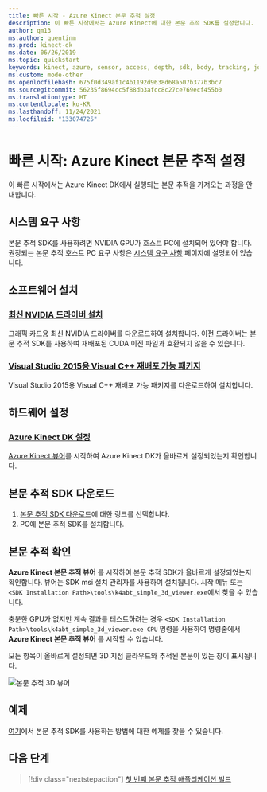 ```yaml
---
title: 빠른 시작 - Azure Kinect 본문 추적 설정
description: 이 빠른 시작에서는 Azure Kinect에 대한 본문 추적 SDK를 설정합니다.
author: qm13
ms.author: quentinm
ms.prod: kinect-dk
ms.date: 06/26/2019
ms.topic: quickstart
keywords: kinect, azure, sensor, access, depth, sdk, body, tracking, joint, setup, cuda, nvidia
ms.custom: mode-other
ms.openlocfilehash: 675f0d349af1c4b1192d9638d68a507b377b3bc7
ms.sourcegitcommit: 56235f8694cc5f88db3afcc8c27ce769ecf455b0
ms.translationtype: HT
ms.contentlocale: ko-KR
ms.lasthandoff: 11/24/2021
ms.locfileid: "133074725"
---
```

# <a name="quickstart-set-up-azure-kinect-body-tracking"></a>빠른 시작: Azure Kinect 본문 추적 설정

이 빠른 시작에서는 Azure Kinect DK에서 실행되는 본문 추적을 가져오는 과정을 안내합니다.

## <a name="system-requirements"></a>시스템 요구 사항

본문 추적 SDK를 사용하려면 NVIDIA GPU가 호스트 PC에 설치되어 있어야 합니다. 권장되는 본문 추적 호스트 PC 요구 사항은 [시스템 요구 사항](system-requirements.md) 페이지에 설명되어 있습니다.

## <a name="install-software"></a>소프트웨어 설치

### <a name="install-the-latest-nvidia-driver"></a>[최신 NVIDIA 드라이버 설치](https://www.nvidia.com/Download/index.aspx?lang=en-us)

그래픽 카드용 최신 NVIDIA 드라이버를 다운로드하여 설치합니다. 이전 드라이버는 본문 추적 SDK를 사용하여 재배포된 CUDA 이진 파일과 호환되지 않을 수 있습니다.

### <a name="visual-c-redistributable-for-visual-studio-2015"></a>[Visual Studio 2015용 Visual C++ 재배포 가능 패키지](https://www.microsoft.com/en-us/download/details.aspx?id=48145)

Visual Studio 2015용 Visual C++ 재배포 가능 패키지를 다운로드하여 설치합니다. 

## <a name="set-up-hardware"></a>하드웨어 설정

### <a name="set-up-azure-kinect-dk"></a>[Azure Kinect DK 설정](set-up-azure-kinect-dk.md)

[Azure Kinect 뷰어](azure-kinect-viewer.md)를 시작하여 Azure Kinect DK가 올바르게 설정되었는지 확인합니다.

## <a name="download-the-body-tracking-sdk"></a>본문 추적 SDK 다운로드
 
1. [본문 추적 SDK 다운로드](body-sdk-download.md)에 대한 링크를 선택합니다.
2. PC에 본문 추적 SDK를 설치합니다.

## <a name="verify-body-tracking"></a>본문 추적 확인

**Azure Kinect 본문 추적 뷰어** 를 시작하여 본문 추적 SDK가 올바르게 설정되었는지 확인합니다. 뷰어는 SDK msi 설치 관리자를 사용하여 설치됩니다. 시작 메뉴 또는 `<SDK Installation Path>\tools\k4abt_simple_3d_viewer.exe`에서 찾을 수 있습니다.

충분한 GPU가 없지만 계속 결과를 테스트하려는 경우 `<SDK Installation Path>\tools\k4abt_simple_3d_viewer.exe CPU` 명령을 사용하여 명령줄에서 **Azure Kinect 본문 추적 뷰어** 를 시작할 수 있습니다.

모든 항목이 올바르게 설정되면 3D 지점 클라우드와 추적된 본문이 있는 창이 표시됩니다.


![본문 추적 3D 뷰어](./media/quickstarts/samples-simple3dviewer.png)

## <a name="examples"></a>예제

[여기](https://github.com/microsoft/Azure-Kinect-Samples/tree/master/body-tracking-samples)에서 본문 추적 SDK를 사용하는 방법에 대한 예제를 찾을 수 있습니다.

## <a name="next-steps"></a>다음 단계

> [!div class="nextstepaction"]
>[첫 번째 본문 추적 애플리케이션 빌드](build-first-body-app.md)
